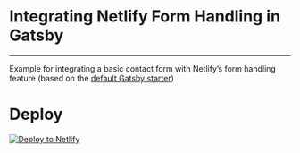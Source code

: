 # Integrating Netlify Form Handling in Gatsby
---
Example for integrating a basic contact form with Netlify’s form handling feature (based on the [default Gatsby starter](https://github.com/gatsbyjs/gatsby-starter-default))

# Deploy

[![Deploy to Netlify](https://www.netlify.com/img/deploy/button.svg)](https://app.netlify.com/start/deploy?repository=https://github.com/imorente/gatsby-netlify-form-example)
